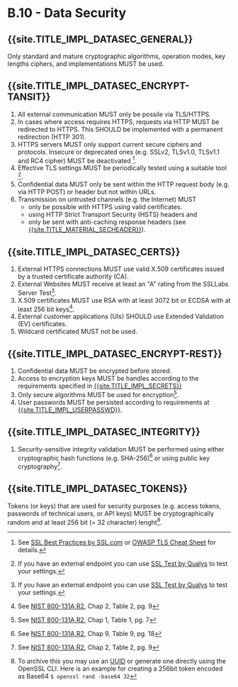 # B.10 - Data Security

## {{site.TITLE_IMPL_DATASEC_GENERAL}}

Only standard and mature cryptographic algorithms, operation modes, key lengths ciphers, and implementations MUST be used.

## {{site.TITLE_IMPL_DATASEC_ENCRYPT-TANSIT}}

1. All external communication MUST only be possile via TLS/HTTPS.
3. In cases where access requires HTTPS, requests via HTTP MUST be redirected to HTTPS. This SHOULD be implemented with a permanent redirection (HTTP 301).
4. HTTPS servers MUST only support current secure ciphers and protocols. Insecure or deprecated ones (e.g. SSLv2, TLSv1.0, TLSv1.1 and RC4 cipher) MUST be deactivated [^1].
5. Effective TLS settings MUST be periodically tested using a suitable tool [^2].
6. Confidential data MUST only be sent within the HTTP request body (e.g. via HTTP POST) or header but not within URLs.
7. Transmission on untrusted channels (e.g. the Internet) MUST
    - only be possible with HTTPS using valid certificates.
    - using HTTP Strict Transport Security (HSTS) headers and
    - only be sent with anti-caching response headers (see [{{site.TITLE_MATERIAL_SECHEADER}}]({{site.URL_MATERIAL_SECHEADER}})).

## {{site.TITLE_IMPL_DATASEC_CERTS}}

1. External HTTPS connections MUST use valid X.509 certificates issued by a trusted certificate authority (CA).
2. External Websites MUST receive at least an "A" rating from the SSLLabs Server Test[^2].
3. X.509 certificates MUST use RSA with at least 3072 bit or ECDSA with at least 256 bit keys[^4].
4. External customer applications (UIs) SHOULD use Extended Validation (EV) certificates.
5. Wildcard certificated MUST not be used.

## {{site.TITLE_IMPL_DATASEC_ENCRYPT-REST}}

1. Confidential data MUST be encrypted before stored.
2. Access to encryption keys MUST be handles according to the requirements specified in [{{site.TITLE_IMPL_SECRETS}}]({{site.URL_IMPL_SECRETS}})
3. Only secure algorithms MUST be used for encryption[^3].
4. User passwords MUST be persisted according to requirements at [{{site.TITLE_IMPL_USERPASSWD}}]({{site.URL_IMPL_USERPASSWD}}).

## {{site.TITLE_IMPL_DATASEC_INTEGRITY}}

1. Security-sensitive integrity validation MUST be performed using either cryptographic hash functions (e.g. SHA-256)[^5] or using public key cryptography[^4].

## {{site.TITLE_IMPL_DATASEC_TOKENS}}

Tokens (or keys) that are used for security purposes (e.g. access tokens, passwords of technical users, or API keys) MUST be cryptographically random and at least 256 bit (= 32 character) lenght[^6].

   
[^1]: See [SSL Best Practices by SSL.com](https://www.ssl.com/guide/ssl-best-practices/) or [OWASP TLS Cheat Sheet](https://cheatsheetseries.owasp.org/cheatsheets/Transport_Layer_Security_Cheat_Sheet.html) for details.
[^2]: If you have an external endpoint you can use [SSL Test by Qualys](https://www.ssllabs.com/ssltest/) to test your settings.
[^3]: See [NIST 800-131A,R2](https://nvlpubs.nist.gov/nistpubs/SpecialPublications/NIST.SP.800-131Ar2.pdf), Chap 1, Table 1, pg. 7
[^4]: See [NIST 800-131A,R2](https://nvlpubs.nist.gov/nistpubs/SpecialPublications/NIST.SP.800-131Ar2.pdf), Chap 2, Table 2, pg. 9 
[^5]: See [NIST 800-131A,R2](https://nvlpubs.nist.gov/nistpubs/SpecialPublications/NIST.SP.800-131Ar2.pdf), Chap 9, Table 9, pg. 18
[^6]: To archive this you may use an [UUID](https://en.wikipedia.org/wiki/Universally_unique_identifier) or generate one directly using the OpenSSL CLI. Here is an example for creating a 256bit token encoded as Base64 `$ openssl rand -base64 32` 
